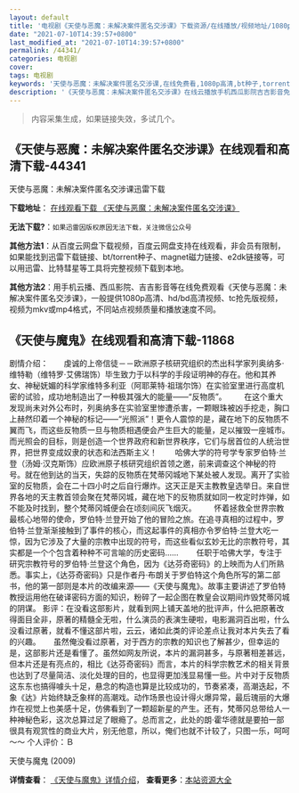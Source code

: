 ```yaml
---
layout: default
title: '电视剧《天使与恶魔：未解决案件匿名交涉课》下载资源/在线播放/视频地址/1080p/高清/蓝光'
date: "2021-07-10T14:39:57+0800"
last_modified_at: "2021-07-10T14:39:57+0800"
permalink: /44341/
categories: 电视剧
cover:
tags: 电视剧
keywords: '天使与恶魔：未解决案件匿名交涉课,在线免费看,1080p高清,bt种子,torrent,百度云盘,magnet,磁力链,迅雷下载资源'
description: '《天使与恶魔：未解决案件匿名交涉课》在线云播放手机西瓜影院吉吉影音免费看，1080p高清bd/hd未删减完整版和tc抢先枪版，mkv/mp4格式，附带bt/torrent种子、magnet/磁力链、百度云盘、网盘资源迅雷下载链接'
---
```


>内容采集生成，如果链接失效，多试几个。


## 《天使与恶魔：未解决案件匿名交涉课》在线观看和高清下载-44341




天使与恶魔：未解决案件匿名交涉课迅雷下载

**下载地址**： [在线观看下载 《天使与恶魔：未解决案件匿名交涉课》](https://www.993dy.com//vod-detail-id-7632.html) 


**无法下载?**：`如果迅雷因版权原因无法下载，关注微信公众号 `

**其他方法1**：从百度云网盘下载视频，百度云网盘支持在线观看，非会员有限制，如果能找到迅雷下载链接、bt/torrent种子、magnet磁力链接、e2dk链接等，可以用迅雷、比特彗星等工具将完整视频下载到本地。

**其他方法2**：用手机云播、西瓜影院、吉吉影音等在线免费观看《天使与恶魔：未解决案件匿名交涉课》，一般提供1080p高清、hd/bd高清视频、tc抢先版视频，视频为mkv或mp4格式，不同站点视频质量和播放速度不同。


## 《天使与魔鬼》在线观看和高清下载-11868

剧情介绍：　　虔诚的上帝信徒－－欧洲原子核研究组织的杰出科学家列奥纳多·维特勒（维特罗·艾佛瑞饰）毕生致力于以科学的手段证明神的存在。他和其养女、神秘妩媚的科学家维特多利亚（阿耶莱特·祖瑞尔饰）在实验室里进行高度机密的试验，成功地制造出了一种极其强大的能量——“反物质”。 　　在这个重大发现尚未对外公布时，列奥纳多在实验室里惨遭杀害，一颗眼珠被凶手挖走，胸口上赫然印着一个神秘的标记——“光照派”！更令人震惊的是，藏在地下的反物质不翼而飞，而这些反物质一旦与物质相遇便会产生巨大的能量，足以摧毁一座城市。而光照会的目标，则是创造一个世界政府和新世界秩序，它们与居首位的人统治世界，把世界变成奴隶的状态和法西斯主义！ 　　哈佛大学的符号学专家罗伯特·兰登（汤姆·汉克斯饰）应欧洲原子核研究组织首领之邀，前来调查这个神秘的符号。就在他到达的当天，失踪的反物质在梵蒂冈城地下某处被人发现。离开了实验室的反物质，会在二十四小时之后自行爆炸。这天正是天主教教皇选举日。来自世界各地的天主教首领会聚在梵蒂冈城，藏在地下的反物质就如同一枚定时炸弹，如不能及时找到，整个梵蒂冈城便会在顷刻间灰飞烟灭。 　　怀着拯救全世界宗教最核心地带的使命，罗伯特·兰登开始了他的冒险之旅。在追寻真相的过程中，罗伯特·兰登渐渐接触到了事件的核心，而这起事件的真相亦令罗伯特·兰登大吃一惊，因为它涉及了大量的宗教中出现的符号，而这些看似玄妙无比的宗教符号，其实都是一个个包含着种种不可言喻的历史密码…… 　　任职于哈佛大学，专注于研究宗教符号的罗伯特·兰登这个角色，因为《达芬奇密码》的上映而为人们所熟悉。事实上，《达芬奇密码》只是作者丹·布朗关于罗伯特这个角色所写的第二部书，他的第一部则是本片的改编来源——《天使与魔鬼》。故事主要讲述了罗伯特教授运用他在破译密码方面的知识，粉碎了一起企图在教皇会议期间炸毁梵蒂冈城的阴谋。 影评：在没看这部影片，就看到网上铺天盖地的批评声，什么把原著改得面目全非，原著的精髓全无啦，什么演员的表演生硬啦，电影漏洞百出啦，什么没看过原著，就看不懂这部片啦，云云，诸如此类的评论差点让我对本片失去了看的兴趣。      虽然俺没看过原著，对于西方的宗教的知识也了解甚少，但幸运的是，这部影片还是看懂了。虽然如网友所说，本片的漏洞甚多，与原著相差甚远，但本片还是有亮点的，相比《达芬奇密码》而言，本片的科学宗教艺术的相关背景也达到了尽量简洁、淡化处理的目的，也显得更加浅显易懂一些。片中对于反物质这东东也搞得噱头十足，悬念的构造也算是比较成功的，节奏紧凑，高潮迭起，不象《达》片始终缺乏象样的高潮戏。动作场景也设计得火爆异常，最后瑰丽的大爆炸在视觉上也美感十足，仿佛看到了一颗超新星的产生。还有，梵蒂冈总带给人一种神秘色彩，这次总算过足了眼瘾了。总而言之，此处的朗·霍华德就是要拍一部很具有观赏性的商业大片，别无他意，所以，俺们也就不计较了，只图一乐，呵呵～～ 个人评价：Ｂ


天使与魔鬼 (2009)

**详情查看**： [《天使与魔鬼》详情介绍](/movie/11868/)， **查看更多**：[本站资源大全](/movie/t/all/)

